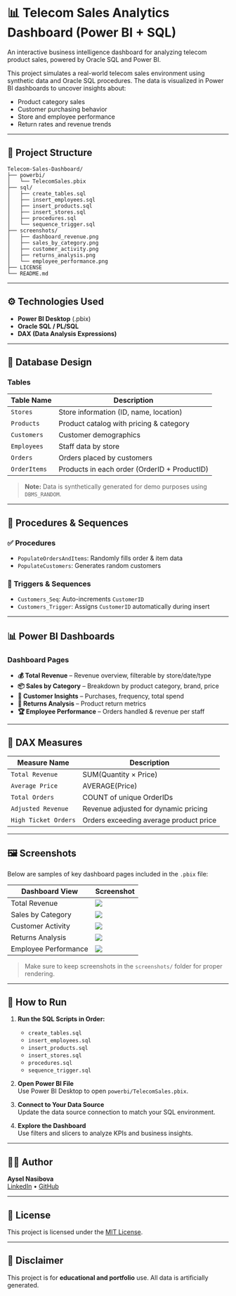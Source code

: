 # 📊 Telecom Sales Analytics Dashboard (Power BI + SQL)

An interactive business intelligence dashboard for analyzing telecom product sales, powered by Oracle SQL and Power BI.

This project simulates a real-world telecom sales environment using synthetic data and Oracle SQL procedures. The data is visualized in Power BI dashboards to uncover insights about:

- Product category sales
- Customer purchasing behavior
- Store and employee performance
- Return rates and revenue trends

---

## 📁 Project Structure

```
Telecom-Sales-Dashboard/
├── powerbi/
│   └── TelecomSales.pbix
├── sql/
│   ├── create_tables.sql
│   ├── insert_employees.sql
│   ├── insert_products.sql
│   ├── insert_stores.sql
│   ├── procedures.sql
│   └── sequence_trigger.sql
├── screenshots/
│   ├── dashboard_revenue.png
│   ├── sales_by_category.png
│   ├── customer_activity.png
│   ├── returns_analysis.png
│   └── employee_performance.png
├── LICENSE
└── README.md
```

---

## ⚙️ Technologies Used

- **Power BI Desktop** (.pbix)
- **Oracle SQL / PL/SQL**
- **DAX (Data Analysis Expressions)**

---

## 🧱 Database Design

### Tables

| Table Name      | Description                               |
|------------------|-------------------------------------------|
| `Stores`         | Store information (ID, name, location)    |
| `Products`       | Product catalog with pricing & category   |
| `Customers`      | Customer demographics                     |
| `Employees`      | Staff data by store                       |
| `Orders`         | Orders placed by customers                |
| `OrderItems`     | Products in each order (OrderID + ProductID) |

> **Note:** Data is synthetically generated for demo purposes using `DBMS_RANDOM`.

---

## 🔄 Procedures & Sequences

### ✅ Procedures

- `PopulateOrdersAndItems`: Randomly fills order & item data
- `PopulateCustomers`: Generates random customers

### 🔁 Triggers & Sequences

- `Customers_Seq`: Auto-increments `CustomerID`
- `Customers_Trigger`: Assigns `CustomerID` automatically during insert

---

## 📊 Power BI Dashboards

### Dashboard Pages

- **💰 Total Revenue** – Revenue overview, filterable by store/date/type
- **📦 Sales by Category** – Breakdown by product category, brand, price
- **👥 Customer Insights** – Purchases, frequency, total spend
- **🔁 Returns Analysis** – Product return metrics
- **🏆 Employee Performance** – Orders handled & revenue per staff

---

## 🧮 DAX Measures

| Measure Name         | Description                                              |
|----------------------|----------------------------------------------------------|
| `Total Revenue`       | SUM(Quantity × Price)                                    |
| `Average Price`       | AVERAGE(Price)                                           |
| `Total Orders`        | COUNT of unique OrderIDs                                |
| `Adjusted Revenue`    | Revenue adjusted for dynamic pricing                    |
| `High Ticket Orders`  | Orders exceeding average product price                  |

---

## 🖼️ Screenshots

Below are samples of key dashboard pages included in the `.pbix` file:

| Dashboard View         | Screenshot                                 |
|------------------------|--------------------------------------------|
| Total Revenue          | ![](screenshots/dashboard_revenue.png)     |
| Sales by Category      | ![](screenshots/sales_by_category.png)     |
| Customer Activity      | ![](screenshots/customer_activity.png)     |
| Returns Analysis       | ![](screenshots/returns_analysis.png)      |
| Employee Performance   | ![](screenshots/employee_performance.png)  |

> Make sure to keep screenshots in the `screenshots/` folder for proper rendering.

---

## 🚀 How to Run

1. **Run the SQL Scripts in Order:**
   - `create_tables.sql`
   - `insert_employees.sql`
   - `insert_products.sql`
   - `insert_stores.sql`
   - `procedures.sql`
   - `sequence_trigger.sql`

2. **Open Power BI File**  
   Use Power BI Desktop to open `powerbi/TelecomSales.pbix`.

3. **Connect to Your Data Source**  
   Update the data source connection to match your SQL environment.

4. **Explore the Dashboard**  
   Use filters and slicers to analyze KPIs and business insights.

---

## 👩‍💻 Author

**Aysel Nasibova**  
[LinkedIn](#) • [GitHub](https://github.com/AyselNasibova)

---

## 📄 License

This project is licensed under the [MIT License](LICENSE).

---

## 📎 Disclaimer

This project is for **educational and portfolio** use. All data is artificially generated.
